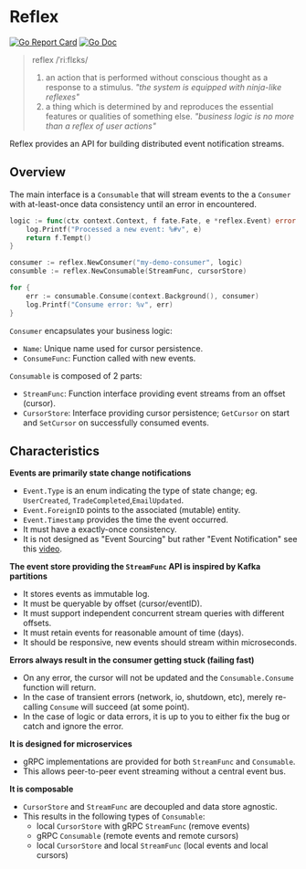 # Reflex
[![Go Report Card](https://goreportcard.com/badge/github.com/luno/reflex?style=flat-square)](https://goreportcard.com/report/github.com/luno/reflex)
[![Go Doc](https://img.shields.io/badge/godoc-reference-blue.svg?style=flat-square)](http://godoc.org/github.com/luno/reflex)

> reflex /ˈriːflɛks/
>
>  1. an action that is performed without conscious thought as a response to a stimulus.
>  *"the system is equipped with ninja-like reflexes"*
>  2. a thing which is determined by and reproduces the essential features or qualities of something else.
>  *"business logic is no more than a reflex of user actions"*

Reflex provides an API for building distributed event notification streams.

## Overview

The main interface is a `Consumable` that will stream events to the a `Consumer` with at-least-once data consistency until an error in encountered.

```go
logic := func(ctx context.Context, f fate.Fate, e *reflex.Event) error {
	log.Printf("Processed a new event: %#v", e)
	return f.Tempt()
}

consumer := reflex.NewConsumer("my-demo-consumer", logic)
consumble := reflex.NewConsumable(StreamFunc, cursorStore)

for {
	err := consumable.Consume(context.Background(), consumer)
	log.Printf("Consume error: %v", err)
}
```

`Consumer` encapsulates your business logic:
- `Name`: Unique name used for cursor persistence.
- `ConsumeFunc`: Function called with new events.

`Consumable` is composed of 2 parts:
- `StreamFunc`: Function interface providing event streams from an offset (cursor).
- `CursorStore`: Interface providing cursor persistence; `GetCursor` on start and `SetCursor` on successfully consumed events. 

## Characteristics

**Events are primarily state change notifications**

- `Event.Type` is an enum indicating the type of state change; eg. `UserCreated`, `TradeCompleted`,`EmailUpdated`.
- `Event.ForeignID` points to the associated (mutable) entity.
- `Event.Timestamp` provides the time the event occurred.
- It must have a exactly-once consistency.
- It is not designed as "Event Sourcing" but rather "Event Notification" see this [video](https://youtu.be/STKCRSUsyP0).
  
**The event store providing the `StreamFunc` API is inspired by Kafka partitions**

- It stores events as immutable log.
- It must be queryable by offset (cursor/eventID).
- It must support independent concurrent stream queries with different offsets. 
- It must retain events for reasonable amount of time (days).
- It should be responsive, new events should stream within microseconds. 
  
**Errors always result in the consumer getting stuck (failing fast)**

- On any error, the cursor will not be updated and the `Consumable.Consume` function will return.
- In the case of transient errors (network, io, shutdown, etc), merely re-calling `Consume` will succeed (at some point).
- In the case of logic or data errors, it is up to you to either fix the bug or catch and ignore the error.  
  
**It is designed for microservices**

- gRPC implementations are provided for both `StreamFunc` and `Consumable`.
- This allows peer-to-peer event streaming without a central event bus.

**It is composable**

- `CursorStore` and `StreamFunc` are decoupled and data store agnostic.
- This results in the following types of `Consumable`:
  - local `CursorStore` with gRPC `StreamFunc` (remove events) 
  - gRPC `Consumable` (remote events and remote cursors) 
  - local `CursorStore` and local `StreamFunc` (local events and local cursors) 